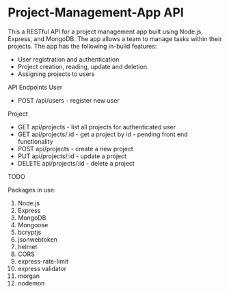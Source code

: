 # Project-Management-App API
This a RESTful API for a project management app built using Node.js, Express, and MongoDB. The app allows a team to manage  tasks within their projects. The app has the following in-build features:

- User registration and authentication
- Project creation, reading, update and deletion.
- Assigning projects to users

API Endpoints
User
 - POST /api/users - register new user
 
 Project
 - GET api/projects - list all projects for authenticated user
 - GET api/projects/:id - get a project by id - pending front end functionality
 - POST api/projects - create a new project
 - PUT api/projects/:id - update a project
 - DELETE api/projects/:id - delete a project
 
 TODO
 
 Packages in use:
1. Node.js
2. Express
3. MongoDB
4. Mongoose
5. bcryptjs
6. jsonwebtoken
7. helmet
8. CORS
9. express-rate-limit
10. express validator
11. morgan
12. nodemon
 